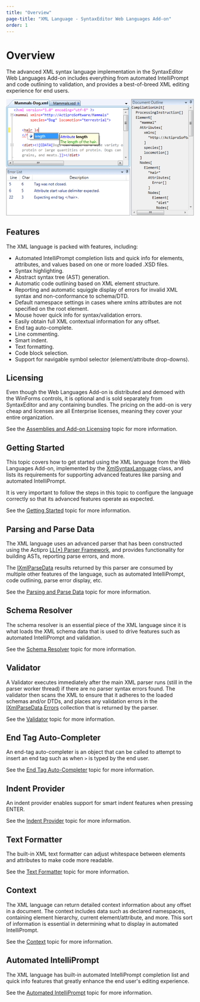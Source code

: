 ```yaml
---
title: "Overview"
page-title: "XML Language - SyntaxEditor Web Languages Add-on"
order: 1
---
```

# Overview

The advanced XML syntax language implementation in the SyntaxEditor Web Languages Add-on includes everything from automated IntelliPrompt and code outlining to validation, and provides a best-of-breed XML editing experience for end users.

![Screenshot](../../images/web-addon-xml.png)

## Features

The XML language is packed with features, including:

- Automated IntelliPrompt completion lists and quick info for elements, attributes, and values based on one or more loaded .XSD files.
- Syntax highlighting.
- Abstract syntax tree (AST) generation.
- Automatic code outlining based on XML element structure.
- Reporting and automatic squiggle display of errors for invalid XML syntax and non-conformance to schema/DTD.
- Default namespace settings in cases where xmlns attributes are not specified on the root element.
- Mouse hover quick info for syntax/validation errors.
- Easily obtain full XML contextual information for any offset.
- End tag auto-complete.
- Line commenting.
- Smart indent.
- Text formatting.
- Code block selection.
- Support for navigable symbol selector (element/attribute drop-downs).

## Licensing

Even though the Web Languages Add-on is distributed and demoed with the WinForms controls, it is optional and is sold separately from SyntaxEditor and any containing bundles.  The pricing on the add-on is very cheap and licenses are all Enterprise licenses, meaning they cover your entire organization.

See the [Assemblies and Add-on Licensing](../../assemblies.md) topic for more information.

## Getting Started

This topic covers how to get started using the XML language from the Web Languages Add-on, implemented by the [XmlSyntaxLanguage](xref:ActiproSoftware.Text.Languages.Xml.Implementation.XmlSyntaxLanguage) class, and lists its requirements for supporting advanced features like parsing and automated IntelliPrompt.

It is very important to follow the steps in this topic to configure the language correctly so that its advanced features operate as expected.

See the [Getting Started](getting-started.md) topic for more information.

## Parsing and Parse Data

The XML language uses an advanced parser that has been constructed using the Actipro [LL(*) Parser Framework](../../ll-parser-framework/index.md), and provides functionality for building ASTs, reporting parse errors, and more.

The [IXmlParseData](xref:ActiproSoftware.Text.Languages.Xml.Implementation.IXmlParseData) results returned by this parser are consumed by multiple other features of the language, such as automated IntelliPrompt, code outlining, parse error display, etc.

See the [Parsing and Parse Data](parsing.md) topic for more information.

## Schema Resolver

The schema resolver is an essential piece of the XML language since it is what loads the XML schema data that is used to drive features such as automated IntelliPrompt and validation.

See the [Schema Resolver](schema-resolver.md) topic for more information.

## Validator

A Validator executes immediately after the main XML parser runs (still in the parser worker thread) if there are no parser syntax errors found.  The validator then scans the XML to ensure that it adheres to the loaded schemas and/or DTDs, and places any validation errors in the [IXmlParseData](xref:ActiproSoftware.Text.Languages.Xml.Implementation.IXmlParseData).[Errors](xref:ActiproSoftware.Text.Parsing.IParseErrorProvider.Errors) collection that is returned by the parser.

See the [Validator](validator.md) topic for more information.

## End Tag Auto-Completer

An end-tag auto-completer is an object that can be called to attempt to insert an end tag such as when `>` is typed by the end user.

See the [End Tag Auto-Completer](end-tag-auto-completer.md) topic for more information.

## Indent Provider

An indent provider enables support for smart indent features when pressing ENTER.

See the [Indent Provider](indent-provider.md) topic for more information.

## Text Formatter

The built-in XML text formatter can adjust whitespace between elements and attributes to make code more readable.

See the [Text Formatter](text-formatter.md) topic for more information.

## Context

The XML language can return detailed context information about any offset in a document.  The context includes data such as declared namespaces, containing element hierarchy, current element/attribute, and more.  This sort of information is essential in determining what to display in automated IntelliPrompt.

See the [Context](context.md) topic for more information.

## Automated IntelliPrompt

The XML language has built-in automated IntelliPrompt completion list and quick info features that greatly enhance the end user's editing experience.

See the [Automated IntelliPrompt](intelliprompt.md) topic for more information.
